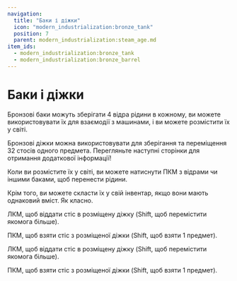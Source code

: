 ```yaml
---
navigation:
  title: "Баки і діжки"
  icon: "modern_industrialization:bronze_tank"
  position: 7
  parent: modern_industrialization:steam_age.md
item_ids:
  - modern_industrialization:bronze_tank
  - modern_industrialization:bronze_barrel
---
```


# Баки і діжки

Бронзові баки можуть зберігати 4 відра рідини в кожному, ви можете використовувати їх для взаємодії з машинами, і ви можете розмістити їх у світі.

Бронзові діжки можна використовувати для зберігання та переміщення 32 стосів одного предмета. Перегляньте наступні сторінки для отримання додаткової інформації!

Коли ви розмістите їх у світі, ви можете натиснути ПКМ з відрами чи іншими баками, щоб перенести рідини.

Крім того, ви можете скласти їх у свій інвентар, якщо вони мають однаковий вміст. Як класно.

<Recipe id="modern_industrialization:materials/bronze/craft/tank" />

ЛКМ, щоб віддати стіс в розміщену діжку (Shift, щоб перемістити якомога більше).

ПКМ, щоб взяти стіс з розміщеної діжки (Shift, щоб взяти 1 предмет).

<Recipe id="modern_industrialization:materials/bronze/craft/barrel" />

ЛКМ, щоб віддати стіс в розміщену діжку (Shift, щоб перемістити якомога більше).

ПКМ, щоб взяти стіс з розміщеної діжки (Shift, щоб взяти 1 предмет).

